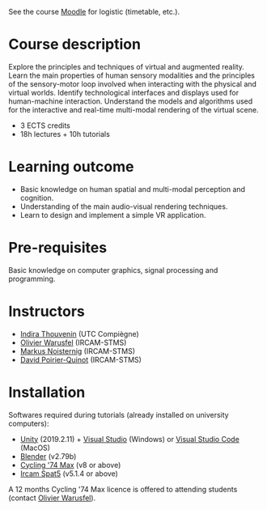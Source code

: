 See the course [Moodle](https://moodle-sciences.upmc.fr/moodle-2020/login/index.php) for logistic (timetable, etc.).

# Course description

Explore the principles and techniques of virtual and augmented reality. Learn the main properties of human sensory modalities and the principles of the sensory-motor loop involved when interacting with the physical and virtual worlds. Identify technological interfaces and displays used for human-machine interaction. Understand the models and algorithms used for the interactive and real-time multi-modal rendering of the virtual scene.

- 3 ECTS credits
- 18h lectures + 10h tutorials

# Learning outcome

- Basic knowledge on human spatial and multi-modal perception and cognition.
- Understanding of the main audio-visual rendering techniques.
- Learn to design and implement a simple VR application.

# Pre-requisites

Basic knowledge on computer graphics, signal processing and programming.

# Instructors

- [Indira Thouvenin](https://www.hds.utc.fr/~ithouven/dokuwiki/) (UTC Compiègne)
- [Olivier Warusfel](https://www.ircam.fr/person/olivier-warusfel/) (IRCAM-STMS)
- [Markus Noisternig](https://www.noisternig.com/) (IRCAM-STMS)
- [David Poirier-Quinot](https://pyrapple.github.io/) (IRCAM-STMS)

<!-- 
## Lectures

See the [Lectures page](lectures.md).

## Tutorials

See the [Tutorials page](tutorials.md). 
-->

<!-- 

![Screenshot](img/evertims-framework.jpg)

First Header | Second Header | Third Header
:----------- |:-------------:| -----------:
Left         | Center        | Right
Left         | Center        | Right

 -->


# Installation

Softwares required during tutorials (already installed on university computers):

- [Unity](https://unity3d.com/get-unity/download/archive) (2019.2.11) + [Visual Studio](https://visualstudio.microsoft.com/fr/vs/unity-tools/) (Windows) or [Visual Studio Code](https://code.visualstudio.com) (MacOS)
- [Blender](https://download.blender.org/release/Blender2.79/) (v2.79b)
- [Cycling '74 Max](https://cycling74.com/products/max/) (v8 or above)
- [Ircam Spat5](https://forumnet.ircam.fr/product/spat-en/) (v5.1.4 or above)

A 12 months Cycling '74 Max licence is offered to attending students (contact [Olivier Warusfel](https://www.ircam.fr/person/olivier-warusfel/)).